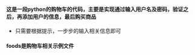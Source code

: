 #### 这是一段python的购物车的代码，主要是实现通过输入用户名及密码，验证之后，再添加用户的信息，最后购买商品
* 只需要根据提示，一步步的输入相关信息即可
#### foods是购物车相关示例文件
